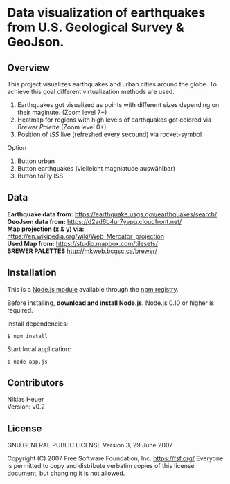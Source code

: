 
# Data visualization of earthquakes from U.S. Geological Survey & GeoJson.

## Overview
This project visualizes earthquakes and urban cities around the globe. To achieve this goal different 
virtualization methods are used.

1. Earthquakes got visualized as points with different sizes depending on their maginute. (Zoom level 7+)
2. Heatmap for regions with high levels of earthquakes got colored via *Brewer Palette* (Zoom level 0+)
3. Position of *ISS* live (refreshed every secound) via rocket-symbol

Option
1. Button urban
2. Button earthquakes (vielleicht magniatude auswählbar)
3. Button toFly ISS

## Data
  
**Earthquake data from:** https://earthquake.usgs.gov/earthquakes/search/ <br/>
**GeoJson data from:** https://d2ad6b4ur7yvpq.cloudfront.net/ <br/>
**Map projection (x & y) via:** https://en.wikipedia.org/wiki/Web_Mercator_projection <br/>
**Used Map from:** https://studio.mapbox.com/tilesets/ <br/>
**BREWER PALETTES** http://mkweb.bcgsc.ca/brewer/


## Installation

This is a [Node.js module](https://nodejs.org/en/) available through the [npm registry](https://www.npmjs.com/).

Before installing, **download and install Node.js**. Node.js 0.10 or higher is required.

Install dependencies:
```
$ npm install
```
Start local application:
```
$ node app.js
```

## Contributors

Niklas Heuer <br/>
Version: v0.2

## License

GNU GENERAL PUBLIC LICENSE Version 3, 29 June 2007

Copyright (C) 2007 Free Software Foundation, Inc. <https://fsf.org/>
Everyone is permitted to copy and distribute verbatim copies
of this license document, but changing it is not allowed.
